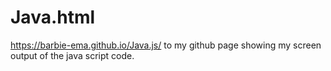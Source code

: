 # Java.html
https://barbie-ema.github.io/Java.js/ to my github page showing my screen output of the java script code.
